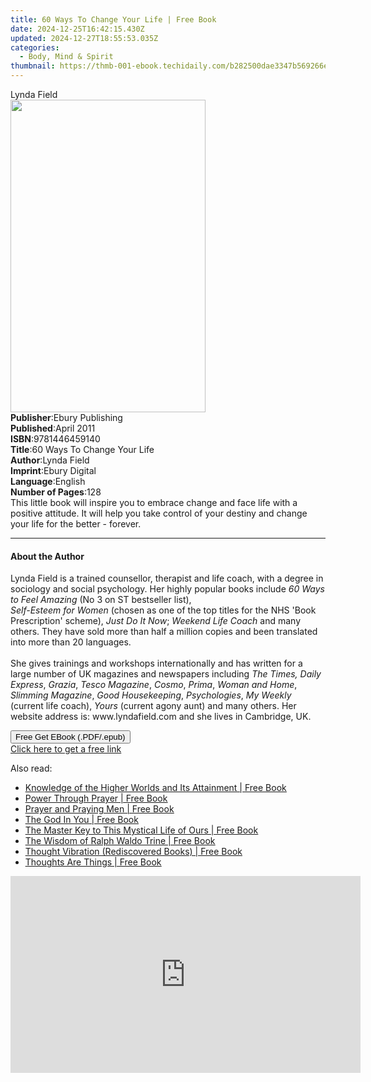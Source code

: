 ```yaml
---
title: 60 Ways To Change Your Life | Free Book
date: 2024-12-25T16:42:15.430Z
updated: 2024-12-27T18:55:53.035Z
categories:
  - Body, Mind & Spirit
thumbnail: https://thmb-001-ebook.techidaily.com/b282500dae3347b569266e0e5de842e9293334a528b596e68694b24e636f7d4a.jpg
---
```

<main id="book-container">
  <div class="flex flex-col">
    <div class="book-brief flex-1 py-6 px-4 sm:p-6 md:py-10 md:px-8">
      <!-- brief-->
      <div class="book-brief-main">Lynda Field</div>
    </div>
    <div
      class="book-meta-info flex-1 grid gap-4 col-start-1 col-end-3 row-start-1 sm:mb-6 sm:grid-cols-4 lg:gap-6 lg:col-start-2 lg:row-end-6 lg:row-span-6 lg:mb-0"
    >
      <div
        class="book-meta-info-left place-content-center mt-4 p-4 text-sm leading-6 col-start-2 col-span-2 dark:text-slate-400"
      >
        <img
          class="w-full h-500 object-cover rounded-lg sm:h-255 sm:col-span-2 lg:col-span-full"
          src="https://img-001-ebook.techidaily.com/583fb1c0d8d93dda236cfc6b73363bd9df131a6d683dbe5e5e596c53de0e9dc8.jpg"
          alt=""
          width="312"
          height="500"
        />
      </div>
      <div
        class="book-meta-info-right mt-2 col-start-1 row-start-2 col-span-3 self-center"
      >
        <!-- meta data  -->
        <div class="flex flex-col px-4 md:px-8">
          <div class="flex-1">
            <strong>Publisher</strong>:<span class="px-2"
              >Ebury Publishing</span
            >
          </div>
          <div class="flex-1">
            <strong>Published</strong>:<span class="px-2">April 2011</span>
          </div>
          <div class="flex-1">
            <strong>ISBN</strong>:<span class="px-2">9781446459140</span>
          </div>
          <div class="flex-1">
            <strong>Title</strong>:<span class="px-2"
              >60 Ways To Change Your Life</span
            >
          </div>
          <div class="flex-1">
            <strong>Author</strong>:<span class="px-2">Lynda Field</span>
          </div>
          <div class="flex-1">
            <strong>Imprint</strong>:<span class="px-2">Ebury Digital</span>
          </div>
          <div class="flex-1">
            <strong>Language</strong>:<span class="px-2">English</span>
          </div>
          <div class="flex-1">
            <strong>Number of Pages</strong>:<span class="px-2">128</span>
          </div>
        </div>
      </div>
    </div>
    <div class="book-description flex-1 py-6 px-4 sm:p-6 md:py-10 md:px-8">
      <div class="book-description-main">
        <div accordion-content="" id="description">
          This little book will inspire you to embrace change and face life with
          a positive attitude. It will help you take control of your destiny and
          change your life for the better - forever.
        </div>
      </div>
    </div>
    <div class="book-excerpts flex-1 py-6 px-4 sm:p-6 md:py-10 md:px-8">
      <!-- excerpts-->
      <div class="book-excerpts-main">
        <hr />
        <h4 class="placeholder placeholder-heading">
          <span>About the Author</span>
        </h4>
        <p></p>
        <p>
          Lynda Field is a trained counsellor, therapist and life coach, with a
          degree in sociology and social psychology. Her highly popular books
          include <i>60 Ways to Feel Amazing </i>(No 3 on ST bestseller list),
          <br /><i>Self-Esteem for Women</i> (chosen as one of the top titles
          for the NHS 'Book Prescription' scheme), <i>Just Do It Now</i>;
          <i>Weekend Life Coach </i>and many others. They have sold more than
          half a million copies and been translated into more than 20 languages.
          <br /><br />She gives trainings and workshops internationally and has
          written for a large number of UK magazines and newspapers including
          <i>The Times,</i> <i>Daily Express</i>, <i>Grazia</i>,
          <i>Tesco Magazine</i>, <i>Cosmo</i>, <i>Prima</i>,
          <i>Woman and Home</i>, <i>Slimming Magazine</i>,
          <i>Good Housekeeping</i>, <i>Psychologies</i>,
          <i>My Weekly </i>(current life coach), <i>Yours</i> (current agony
          aunt) and many others. Her website address is: www.lyndafield.com and
          she lives in Cambridge, UK.
        </p>
        <p></p>
      </div>
    </div>
    <div
      class="book-about-author flex-1 py-6 px-4 sm:p-6 md:py-10 md:px-8"
    ></div>
    <div class="book-free-get flex-1 py-6 px-4 sm:p-6 md:py-10 md:px-8">
      <button
        id="btn-free-get"
        class="bg-blue-500 hover:bg-blue-700 text-white font-bold py-2 px-4 rounded"
      >
        Free Get EBook (.PDF/.epub)
      </button>
      <div id="countdown-display" class="px-2 text-lg mt-2"></div>
      <a
        id="free-link"
        class="hidden bg-blue-500 hover:bg-blue-700 text-white font-bold py-2 px-4 rounded"
        href="https://www.ebooks.com/en-us/book/657035/60-ways-to-change-your-life/lynda-field/"
        target="_blank"
        >Click here to get a free link</a
      >
    </div>
    <script>
      let countdownTime = 0;
      let countdownInterval = null;
      document
        .getElementById('btn-free-get')
        .addEventListener('click', startCountdown);
      function startCountdown() {
        countdownTime = new Date().getTime() + 60000 * 3;
        countdownInterval = setInterval(updateCountdown, 1000);
        document.getElementById('btn-free-get').disabled = true;
        document
          .getElementById('btn-free-get')
          .classList.add('bg-gray-500', 'cursor-not-allowed');
      }
      function updateCountdown() {
        let currentTime = new Date().getTime();
        let timeLeft = countdownTime - currentTime;
        let secondsLeft = Math.floor(timeLeft / 1000);
        document.getElementById('countdown-display').innerHTML =
          `Remaining time: ${secondsLeft} seconds.`;
        if (secondsLeft <= 0) {
          clearInterval(countdownInterval);
          document.getElementById('btn-free-get').classList.add('hidden');
          document.getElementById('free-link').classList.remove('hidden');
          document.getElementById('countdown-display').innerHTML = '';
        }
      }
    </script>
  </div>
</main>

<ins class="adsbygoogle"
      style="display:block"
      data-ad-client="ca-pub-7571918770474297"
      data-ad-slot="8358498916"
      data-ad-format="auto"
      data-full-width-responsive="true"></ins>
    

<span class="atpl-alsoreadstyle">Also read:</span>
<div><ul>
<li><a href="https://novels-ebooks.techidaily.com/96506367-9781515400011-knowledge-of-the-higher-worlds-and-its-attainment/"><u>Knowledge of the Higher Worlds and Its Attainment | Free Book</u></a></li>
<li><a href="https://novels-ebooks.techidaily.com/96506105-9781633846654-power-through-prayer/"><u>Power Through Prayer | Free Book</u></a></li>
<li><a href="https://novels-ebooks.techidaily.com/96506108-9781633846661-prayer-and-praying-men/"><u>Prayer and Praying Men | Free Book</u></a></li>
<li><a href="https://novels-ebooks.techidaily.com/96506113-9781633846579-the-god-in-you/"><u>The God In You | Free Book</u></a></li>
<li><a href="https://novels-ebooks.techidaily.com/96506054-9781633845817-the-master-key-to-this-mystical-life-of-ours/"><u>The Master Key to This Mystical Life of Ours | Free Book</u></a></li>
<li><a href="https://novels-ebooks.techidaily.com/96506048-9781633845787-the-wisdom-of-ralph-waldo-trine/"><u>The Wisdom of Ralph Waldo Trine | Free Book</u></a></li>
<li><a href="https://novels-ebooks.techidaily.com/96506162-9781633847170-thought-vibration-rediscovered-books/"><u>Thought Vibration (Rediscovered Books) | Free Book</u></a></li>
<li><a href="https://novels-ebooks.techidaily.com/96506097-9781633846562-thoughts-are-things/"><u>Thoughts Are Things | Free Book</u></a></li>
</ul></div>

<!-- affiliate ads begin -->
<iframe width="560" height="315" src="https://www.youtube.com/embed/ZLb1ViO4WR8?si=g_aiHGNCd7eAvmDM" title="YouTube video player" frameborder="0" allow="accelerometer; autoplay; clipboard-write; encrypted-media; gyroscope; picture-in-picture; web-share" referrerpolicy="strict-origin-when-cross-origin" allowfullscreen></iframe>
<!-- affiliate ads end -->

